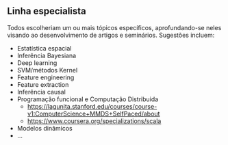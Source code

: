 ## Linha especialista

Todos escolheriam um ou mais tópicos específicos, aprofundando-se neles visando ao desenvolvimento de artigos e seminários. Sugestões incluem:

 - Estatística espacial
 - Inferência Bayesiana
 - Deep learning
 - SVM/métodos Kernel
 - Feature engineering
 - Feature extraction
 - Inferência causal
 - Programação funcional e Computação Distribuida
    - https://lagunita.stanford.edu/courses/course-v1:ComputerScience+MMDS+SelfPaced/about
    - https://www.coursera.org/specializations/scala
 - Modelos dinâmicos
 - ...
